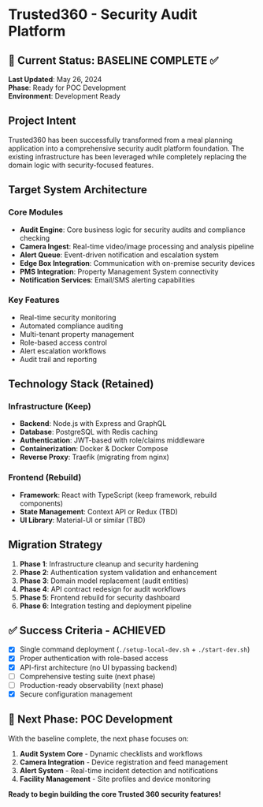 # Trusted360 - Security Audit Platform

## 🎉 **Current Status: BASELINE COMPLETE** ✅

**Last Updated**: May 26, 2024  
**Phase**: Ready for POC Development  
**Environment**: Development Ready

## Project Intent

Trusted360 has been successfully transformed from a meal planning application into a comprehensive security audit platform foundation. The existing infrastructure has been leveraged while completely replacing the domain logic with security-focused features.

## Target System Architecture

### Core Modules
- **Audit Engine**: Core business logic for security audits and compliance checking
- **Camera Ingest**: Real-time video/image processing and analysis pipeline
- **Alert Queue**: Event-driven notification and escalation system
- **Edge Box Integration**: Communication with on-premise security devices
- **PMS Integration**: Property Management System connectivity
- **Notification Services**: Email/SMS alerting capabilities

### Key Features
- Real-time security monitoring
- Automated compliance auditing
- Multi-tenant property management
- Role-based access control
- Alert escalation workflows
- Audit trail and reporting

## Technology Stack (Retained)

### Infrastructure (Keep)
- **Backend**: Node.js with Express and GraphQL
- **Database**: PostgreSQL with Redis caching
- **Authentication**: JWT-based with role/claims middleware
- **Containerization**: Docker & Docker Compose
- **Reverse Proxy**: Traefik (migrating from nginx)

### Frontend (Rebuild)
- **Framework**: React with TypeScript (keep framework, rebuild components)
- **State Management**: Context API or Redux (TBD)
- **UI Library**: Material-UI or similar (TBD)

## Migration Strategy

1. **Phase 1**: Infrastructure cleanup and security hardening
2. **Phase 2**: Authentication system validation and enhancement
3. **Phase 3**: Domain model replacement (audit entities)
4. **Phase 4**: API contract redesign for audit workflows
5. **Phase 5**: Frontend rebuild for security dashboard
6. **Phase 6**: Integration testing and deployment pipeline

## ✅ Success Criteria - ACHIEVED

- [x] Single command deployment (`./setup-local-dev.sh` + `./start-dev.sh`)
- [x] Proper authentication with role-based access
- [x] API-first architecture (no UI bypassing backend)
- [ ] Comprehensive testing suite (next phase)
- [ ] Production-ready observability (next phase)
- [x] Secure configuration management

## 🚀 Next Phase: POC Development

With the baseline complete, the next phase focuses on:
1. **Audit System Core** - Dynamic checklists and workflows
2. **Camera Integration** - Device registration and feed management
3. **Alert System** - Real-time incident detection and notifications
4. **Facility Management** - Site profiles and device monitoring

**Ready to begin building the core Trusted 360 security features!** 